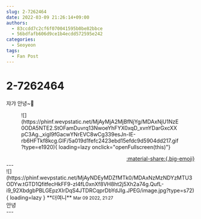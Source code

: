 ```yaml
---
slug: 2-7262464
date: 2022-03-09 21:26:14+09:00
authors:
  - 83ccdd7c2cf6f070041595b0be82bbce
  - 56bdfafb606d9ce1b4ecdd572595e242
categories:
  - Seoyeon
tags:
  - Fan Post
---
```


# 2-7262464

<div class="post-container" markdown="1">
<div class="content-container md-sidebar__scrollwrap" markdown="1">

쟈갸 안녕~🤗
<figure markdown="1">
![](https://phinf.wevpstatic.net/MjAyMjA2MjBfNjYg/MDAxNjU1NzE0ODA5NTE2.StOFamDuvrq13NwoeYhFYX0xqD_xvnYDarGxcXXpC3Ag._xigI9fGacwYNrEVC8wCg339esJn-IE-rb6HFTkf8kcg.GIF/5a019d1fefc2423ebd15efdc9d5904dd217.gif?type=e1920){ loading=lazy onclick="openFullscreen(this)"}
</figure>


</div>
</div>

<div style="text-align: right;" markdown="1">
<a href="https://weverse.io/fromis9/fanpost/2-7262464" style="text-align: right;">:material-share:{.big-emoji}</a>
</div>
---

<div class="comments-container md-sidebar__scrollwrap" markdown="1">
<div class="comment" markdown="1">
<div class='id-container' markdown="1">
![](https://phinf.wevpstatic.net/MjAyNDEyMDZfMTk0/MDAxNzMzNDYzMTU3ODYw.tGTD1QfitfecHkFF9-zI4fL0xnXf8VH8ht2j5Xh2a74g.QufL-i9_92XbdgbPBLGEpzXIrDqS4JTDRCqprDbYdJIg.JPEG/image.jpg?type=s72){ loading=lazy }
**<span class="artist">더여니</span>** <small>Mar 09 2022, 21:27</small><br>
</div>
<div class='comment-body' markdown="1">
안녕
</div>
</div>
</div>
---
